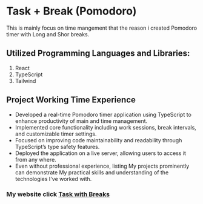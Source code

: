 # Task + Break (Pomodoro)

This  is mainly focus on time mangement that the reason  i created Pomodoro timer with Long and Shor breaks.

##  Utilized Programming  Languages and Libraries:
 1. React
 2. TypeScript
 3. Tailwind
## Project Working Time Experience
   - Developed a real-time Pomodoro timer application using
TypeScript to enhance productivity of main and time
management.
   - Implemented core functionality including work sessions, break intervals, and customizable timer settings.
   - Focused on improving code maintainability and readability through TypeScript’s type safety features.
   - Deployed the application on a live server, allowing users to access it from any where.
   - Even without professional experience, listing My projects prominently can demonstrate My practical skills and
understanding of the technologies I've worked with.
      



### My website click <a href="https://pomoto12.netlify.app/" target="_blank">Task with Breaks</a>


